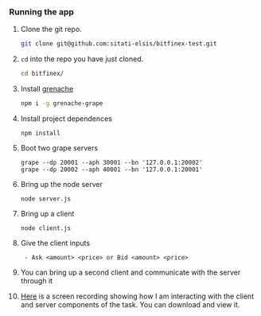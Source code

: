 ### Running the app
1. Clone the git repo.

    ```bash
    git clone git@github.com:sitati-elsis/bitfinex-test.git
    ```

2. `cd` into the repo you have just cloned.
    ```bash
    cd bitfinex/
    ```
3. Install [grenache](https://github.com/bitfinexcom/grenache)
    ```bash
    npm i -g grenache-grape
    ```

4. Install project dependences
    ```
    npm install
    ```

5. Boot two grape servers
    ```
    grape --dp 20001 --aph 30001 --bn '127.0.0.1:20002'
    grape --dp 20002 --aph 40001 --bn '127.0.0.1:20001'
    ```

6. Bring up the node server
    ```
    node server.js
    ```

7. Bring up a client
    ```
    node client.js
    ```

8. Give the client inputs
    ```
     - Ask <amount> <price> or Bid <amount> <price>
    ```
9. You can bring up a second client and communicate with the server through it


10. [Here](https://drive.google.com/file/d/1EMn8Vl0RIP5t5O20QwDRO_Q2TVGkLmOr/view?usp=sharing) is a screen recording showing how I am interacting with the client and server components of the task. You can download and view it.




